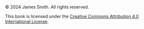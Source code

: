 © 2024 James Smith. 
All rights reserved.

This book is licensed under the [Creative Commons Attribution 4\.0 International License](https://github.com/djalbat/the-foundations-of-symbolic-reasoning/blob/master/license.txt).
